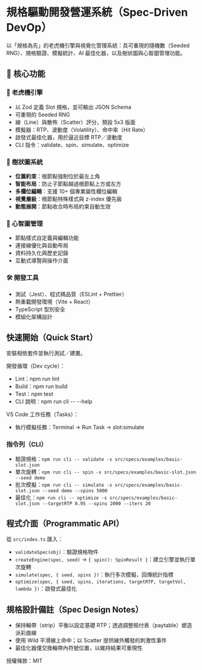 # 規格驅動開發營運系統（Spec-Driven DevOp）

以「規格為先」的老虎機引擎與視覺化管理系統：具可重現的隨機數（Seeded RNG）、規格驗證、模擬統計、AI 最佳化器，以及樹狀圖與心智圖管理功能。

## 🎯 核心功能

### 🎰 老虎機引擎
- 以 Zod 定義 Slot 規格，並可輸出 JSON Schema
- 可重現的 Seeded RNG
- 線（Line）與散佈（Scatter）評分，預設 5x3 版面
- 模擬器：RTP、波動度（Volatility）、命中率（Hit Rate）
- 啟發式最佳化器，用於逼近目標 RTP／波動度
- CLI 指令：validate、spin、simulate、optimize

### 🌲 樹狀圖系統
- **位置約束**：根節點強制位於最左上角
- **智能布局**：防止子節點越過根節點上方或左方
- **多欄位編輯**：支援 10+ 個專業屬性欄位編輯
- **視覺層級**：根節點特殊樣式與 z-index 優先級
- **動態展開**：節點收合時布局約束自動生效

### 🧠 心智圖管理
- 節點樣式自定義與編輯功能
- 連接線優化與自動布局
- 資料持久化與歷史記錄
- 互動式導覽與操作介面

### 🛠 開發工具
- 測試（Jest）、程式碼品質（ESLint + Prettier）
- 熱重載開發環境（Vite + React）
- TypeScript 型別安全
- 模組化架構設計

## 快速開始（Quick Start）

安裝相依套件並執行測試／建置。

開發循環（Dev cycle）：
- Lint：npm run lint
- Build：npm run build
- Test：npm test
- CLI 說明：npm run cli -- --help

VS Code 工作任務（Tasks）：
- 執行模擬任務：Terminal → Run Task → slot:simulate

### 指令列（CLI）

- 驗證規格：`npm run cli -- validate -s src/specs/examples/basic-slot.json`
- 單次旋轉：`npm run cli -- spin -s src/specs/examples/basic-slot.json --seed demo`
- 批次模擬：`npm run cli -- simulate -s src/specs/examples/basic-slot.json --seed demo --spins 5000`
- 最佳化：`npm run cli -- optimize -s src/specs/examples/basic-slot.json --targetRTP 0.95 --spins 2000 --iters 20`

## 程式介面（Programmatic API）

從 `src/index.ts` 匯入：

- `validateSpec(obj)`：驗證規格物件
- `createEngine(spec, seed)` → `{ spin(): SpinResult }`：建立引擎並執行單次旋轉
- `simulate(spec, { seed, spins })`：執行多次模擬，回傳統計指標
- `optimize(spec, { seed, spins, iterations, targetRTP, targetVol, lambda })`：啟發式最佳化

## 規格設計備註（Spec Design Notes）

- 保持輪帶（strip）平衡以設定基礎 RTP；透過調整賠付表（paytable）塑造派彩曲線
- 使用 Wild 平滑線上命中；以 Scatter 提供線外觸發的刺激性事件
- 最佳化器僅交換輪帶內符號位置，以維持結果可重現性

授權條款：MIT
